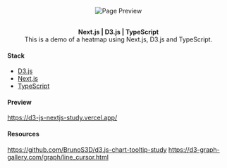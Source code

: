 <p align="center">
  <img src="https://user-images.githubusercontent.com/21183964/173829529-11bb0330-1498-4f40-9261-847e114afb7d.png" alt="Page Preview">
</p>

<br />

<div align="center"><strong>Next.js | D3.js | TypeScript</strong></div>
<div align="center">This is a demo of a heatmap using Next.js, D3.js and TypeScript.</div>

#### Stack

- [D3.js](https://d3js.org/)
- [Next.js]([https://vitejs.dev](https://nextjs.org)/)
- [TypeScript](https://www.typescriptlang.org/)

#### Preview

https://d3-js-nextjs-study.vercel.app/

#### Resources
https://github.com/BrunoS3D/d3.js-chart-tooltip-study
https://d3-graph-gallery.com/graph/line_cursor.html

